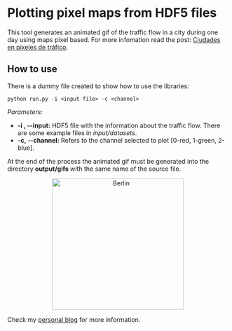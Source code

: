 # Plotting pixel maps from HDF5 files

This tool generates an animated gif of the traffic flow in a city during one day using maps pixel based.
For more infomation read the post: [Ciudades en píxeles de tráfico](https://avelezd.github.io/maps_from_hdf5/).

## How to use
There is a dummy file created to show how to use the libraries:

```
python run.py -i <input file> -c <channel>
```
*Parameters:*
* **-i , --input:** HDF5 file with the information about the traffic flow. There are some example files in *input/datasets*.
* **-c, --channel:** Refers to the channel selected to plot [0-red, 1-green, 2-blue].

At the end of the process the animated gif must be generated into the directory **output/gifs** with the same name of the source file.

<center><img src="output/gifs/B20180215_100m_bins.gif" alt="Berlin" width="300" align="center"/></center>

Check my [personal blog](https://avelezd.github.io/) for more information.
 
